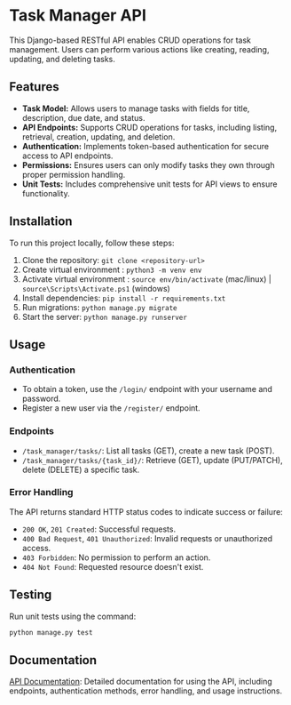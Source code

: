 # Task Manager API

This Django-based RESTful API enables CRUD operations for task management. Users can perform various actions like creating, reading, updating, and deleting tasks.

## Features

- **Task Model:** Allows users to manage tasks with fields for title, description, due date, and status.
- **API Endpoints:** Supports CRUD operations for tasks, including listing, retrieval, creation, updating, and deletion.
- **Authentication:** Implements token-based authentication for secure access to API endpoints.
- **Permissions:** Ensures users can only modify tasks they own through proper permission handling.
- **Unit Tests:** Includes comprehensive unit tests for API views to ensure functionality.

## Installation

To run this project locally, follow these steps:

1. Clone the repository: `git clone <repository-url>`
2. Create virtual environment : `python3 -m venv env`
3. Activate virtual environment : `source env/bin/activate` (mac/linux)  | `source\Scripts\Activate.ps1` (windows)
4. Install dependencies: `pip install -r requirements.txt`
5. Run migrations: `python manage.py migrate`
6. Start the server: `python manage.py runserver`

## Usage

### Authentication

- To obtain a token, use the `/login/` endpoint with your username and password.
- Register a new user via the `/register/` endpoint.

### Endpoints

- `/task_manager/tasks/`: List all tasks (GET), create a new task (POST).
- `/task_manager/tasks/{task_id}/`: Retrieve (GET), update (PUT/PATCH), delete (DELETE) a specific task.

### Error Handling

The API returns standard HTTP status codes to indicate success or failure:

- `200 OK`, `201 Created`: Successful requests.
- `400 Bad Request`, `401 Unauthorized`: Invalid requests or unauthorized access.
- `403 Forbidden`: No permission to perform an action.
- `404 Not Found`: Requested resource doesn't exist.

## Testing

Run unit tests using the command:

```bash
python manage.py test
```

## Documentation
[API Documentation](api-documentation.md): Detailed documentation for using the API, including endpoints, authentication methods, error handling, and usage instructions.
